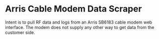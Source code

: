 # Arris Cable Modem Data Scraper

Intent is to pull RF data and logs from an Arris SB6183 cable modem web interface. The modem does not supply any other way to get data from the customer side.
